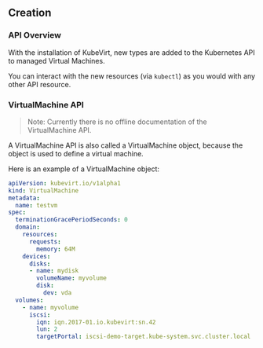 ## Creation

### API Overview

With the installation of KubeVirt, new types are added to the Kubernetes API to managed Virtual Machines.

You can interact with the new resources \(via `kubectl`\) as you would with any other API resource.

### VirtualMachine API

> Note: Currently there is no offline documentation of the VirtualMachine API.

A VirtualMachine API is also called a VirtualMachine object, because the object is used to define a virtual machine.

Here is an example of a VirtualMachine object:

```yaml
apiVersion: kubevirt.io/v1alpha1
kind: VirtualMachine
metadata:
  name: testvm
spec:
  terminationGracePeriodSeconds: 0
  domain:
    resources:
      requests:
        memory: 64M
    devices:
      disks:
      - name: mydisk
        volumeName: myvolume
        disk:
          dev: vda
  volumes:
    - name: myvolume
      iscsi:
        iqn: iqn.2017-01.io.kubevirt:sn.42
        lun: 2
        targetPortal: iscsi-demo-target.kube-system.svc.cluster.local
```
